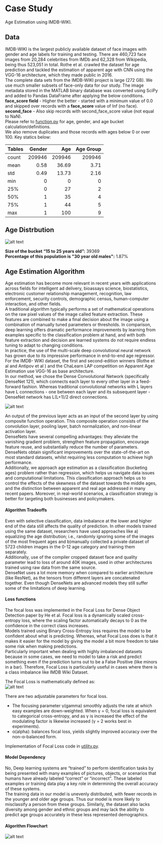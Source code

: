 # Case Study
Age Estimation using IMDB-WIKI.

## Data
IMDB-WIKI is the largest publicly available dataset of face images with gender and age labels for training and testing. There are 460,723 face images from 20,284 celebrities from IMDb and 62,328 from Wikipedia, being thus 523,051 in total. Rothe et al. crawled the dataset for age prediction and tackled the estimation of apparent age with CNN using the VGG-16 architecture, which they made public in 2016.  
The complete data sets from the IMDB-WIKI project is large (272 GB). We use much smaller subsets of face-only data for our study. The image metadata stored in the MATLAB binary database was converted using SciPy and added to Pandas DataFrame after applying the below conditions.  
**face_score field** - Higher the better - started with a minimum value of 0.0 and skipped over records with a __face_score__ value of Inf (no face).  
__second_face__ - Also skip records with second_face_score value (not equal to NaN).  
Please refer to [function.py](https://github.com/sachin-econ/Case_Study/blob/main/functions.py) for age, gender, and age bucket calculation/definitions.  
We also remove duplicates and those records with ages below 0 or over 100. Key statics below:  

| Tables | Gender|  Age  | Age Group|
| ------ |------:|------:|---------:|
| count  |209946 |209946 |    209946|
| mean   |0.58   |36.69  |      3.71|
| std	   |0.49	 |13.73	 |      2.16|
|min	   |0	     |0	     |         0|
|25%     |0	     |27     |       	2|
|50%     |1	     |35	   |         4|
|75%	   |1	     |44     |         5|
|max	   |1	     |100	   |         9|


## Age Distrbution 
![alt text][Age]

[Age]:https://github.com/sachin-econ/Case_Study/blob/main/resources/download.png "Fig 1 Age Distrbution"  
  
**Size of the bucket “15 to 25 years old”:** 39369   
**Percentage of this population is "30 year old males":** 1.87% 

## Age Estimation Algorithm
Age estimation has become more relevant in recent years with applications across fields for intelligent ad delivery, bioassays science, biostatistics, electronic customer relationship management, recognition, law enforcement, security controls, demographic census, human-computer interaction, and other fields.  
A traditional algorithm typically performs a set of mathematical operations on the raw pixel values of the image called feature extraction. These features are combined to make a final decision about the image using a combination of manually tuned parameters or thresholds. In comparison, deep learning offers dramatic performance improvements by learning from examples specific to the classification problem at hand, and with both feature extraction and decision are learned systems do not require endless tuning to adapt to changing conditions.   
In practice, the use of the multi-scale deep convolutional neural network has grown due to its impressive performance in end-to-end age regressor. For the IMDB- WIKI dataset, the first and second-edition winners (Rothe et al and Antipov et al ) and the ChaLearn LAP competition on Apparent Age Estimation use VGG-16 as base architecture.  
In our method, we chose the Dense Convolutional Network (specifically DenseNet 121), which connects each layer to every other layer in a feed-forward fashion. Whereas traditional convolutional networks with L layers have L connections - one between each layer and its subsequent layer - DenseNet network has L(L+1)/2 direct connections.   

![alt text][DenseNet 121]

[DenseNet 121]:https://github.com/sachin-econ/Case_Study/blob/main/resources/dense%20121.png "Fig 2 DenseNet 121"  

An output of the previous layer acts as an input of the second layer by using composite function operation. This composite operation consists of the convolution layer, pooling layer, batch normalization, and non-linear activation layer.   
DenseNets have several compelling advantages: they alleviate the vanishing gradient problem, strengthen feature propagation, encourage feature reuse, and substantially reduce the number of parameters. DenseNets obtain significant improvements over the state-of-the-art on most standard datasets, whilst requiring less computation to achieve high performance.  
Additionally, we approach age estimation as a classification (bucketing ages) problem rather than regression, which helps us navigate data issues and computational limitations.
This classification approach helps us to control the effects of the skewness of the dataset towards the middle ages, and the distinction between apparent and real age addressed in many recent papers. Moreover, in real-world scenarios, a classification strategy is better for targeting both businesses and policymakers.  

#### Algorithm Tradeoffs
Even with selective classification, data imbalance at the lower and higher end of the data still affects the quality of prediction. In other models trained using the same dataset, researchers have used approaches like a) equalizing the age distribution; i.e., randomly ignoring some of the images of the most frequent ages and b)manually collected a private dataset of 5723 children images in the 0-12 age category and training them separately.   
Additionally, use of the compiler cropped dataset face and quality parameter lead to loss of around 40K images, used in other architectures trained using raw data from the same source.  
DenseNet uses a lot more memory when compared to earlier architecture (like ResNet), as the tensors from different layers are concatenated together. Even though DenseNets are advanced models they still suffer some of the limitations of deep learning. 

#### Loss functions
The focal loss was implemented in the Focal Loss for Dense Object Detection paper by He et al. Focal loss is a dynamically scaled cross-entropy loss, where the scaling factor automatically decays to 0 as the confidence in the correct class increases.  
Models trained using Binary Cross-Entropy loss requires the model to be confident about what is predicting. Whereas, what Focal Loss does is that it makes it easier for the model by giving the model a bit more freedom to take some risk when making predictions.   
Particularly important when dealing with highly imbalanced datasets because in some cases, we need to model to take a risk and predict something even if the prediction turns out to be a False Positive (like minors in a bar). Therefore, Focal Loss is particularly useful in cases where there is a class imbalance like IMDB Wiki Dataset.  

The Focal Loss is mathematically defined as:  
![alt text][Focal Loss]

[Focal Loss]:https://github.com/sachin-econ/Case_Study/blob/main/resources/Focal%20Loss%20Fn.PNG "Fig 3 Focal Loss Equation"  

There are two adjustable parameters for focal loss.  
*  The focusing parameter γ(gamma) smoothly adjusts the rate at which easy examples are down-weighted. When γ = 0, focal loss is equivalent to categorical cross-entropy, and as γ is increased the effect of the modulating factor is likewise increased (γ = 2 works best in experiments).
*  α(alpha): balances focal loss, yields slightly improved accuracy over the non-α-balanced form.

Implementation of Focal Loss code in [utility.py](https://github.com/sachin-econ/Case_Study/blob/main/utility.py).

#### Model Dependency
No, Deep learning systems are “trained” to perform identification tasks by being presented with many examples of pictures, objects, or scenarios that humans have already labeled “correct” or “incorrect". These labeled examples or training data play a key role in determining the overall accuracy of these systems.  
The training data in our model is unevenly distributed, with fewer records in the younger and older age groups. Thus our model is more likely to misclassify a person from these groups. Similarly, the dataset also lacks diversity among gender and ethnic groups and may lack the ability to predict age groups accurately in these less represented demographics.

#### Algorithm Flowchart
![alt text][Flowchart]

[Flowchart]:https://github.com/sachin-econ/Case_Study/blob/main/resources/Flow.png "Fig 3 Algorithm Flowchart"  
